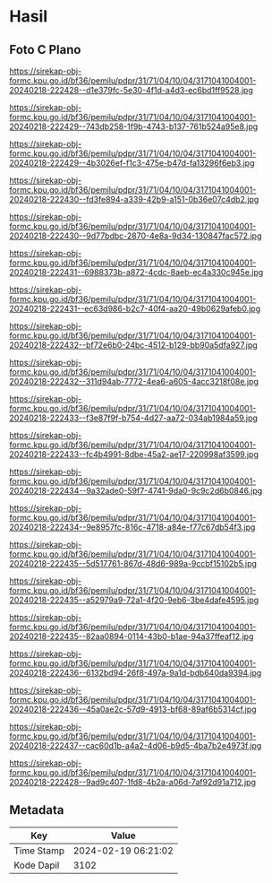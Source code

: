# Hasil

## Foto C Plano

https://sirekap-obj-formc.kpu.go.id/bf36/pemilu/pdpr/31/71/04/10/04/3171041004001-20240218-222428--d1e379fc-5e30-4f1d-a4d3-ec6bd1ff9528.jpg

https://sirekap-obj-formc.kpu.go.id/bf36/pemilu/pdpr/31/71/04/10/04/3171041004001-20240218-222429--743db258-1f9b-4743-b137-761b524a95e8.jpg

https://sirekap-obj-formc.kpu.go.id/bf36/pemilu/pdpr/31/71/04/10/04/3171041004001-20240218-222429--4b3026ef-f1c3-475e-b47d-fa13296f6eb3.jpg

https://sirekap-obj-formc.kpu.go.id/bf36/pemilu/pdpr/31/71/04/10/04/3171041004001-20240218-222430--fd3fe894-a339-42b9-a151-0b36e07c4db2.jpg

https://sirekap-obj-formc.kpu.go.id/bf36/pemilu/pdpr/31/71/04/10/04/3171041004001-20240218-222430--9d77bdbc-2870-4e8a-9d34-130847fac572.jpg

https://sirekap-obj-formc.kpu.go.id/bf36/pemilu/pdpr/31/71/04/10/04/3171041004001-20240218-222431--6988373b-a872-4cdc-8aeb-ec4a330c945e.jpg

https://sirekap-obj-formc.kpu.go.id/bf36/pemilu/pdpr/31/71/04/10/04/3171041004001-20240218-222431--ec63d986-b2c7-40f4-aa20-49b0629afeb0.jpg

https://sirekap-obj-formc.kpu.go.id/bf36/pemilu/pdpr/31/71/04/10/04/3171041004001-20240218-222432--bf72e6b0-24bc-4512-b129-bb90a5dfa927.jpg

https://sirekap-obj-formc.kpu.go.id/bf36/pemilu/pdpr/31/71/04/10/04/3171041004001-20240218-222432--311d94ab-7772-4ea6-a605-4acc3218f08e.jpg

https://sirekap-obj-formc.kpu.go.id/bf36/pemilu/pdpr/31/71/04/10/04/3171041004001-20240218-222433--f3e87f9f-b754-4d27-aa72-034ab1984a59.jpg

https://sirekap-obj-formc.kpu.go.id/bf36/pemilu/pdpr/31/71/04/10/04/3171041004001-20240218-222433--fc4b4991-8dbe-45a2-ae17-220998af3599.jpg

https://sirekap-obj-formc.kpu.go.id/bf36/pemilu/pdpr/31/71/04/10/04/3171041004001-20240218-222434--9a32ade0-59f7-4741-9da0-9c9c2d6b0846.jpg

https://sirekap-obj-formc.kpu.go.id/bf36/pemilu/pdpr/31/71/04/10/04/3171041004001-20240218-222434--9e8957fc-816c-4718-a84e-f77c67db54f3.jpg

https://sirekap-obj-formc.kpu.go.id/bf36/pemilu/pdpr/31/71/04/10/04/3171041004001-20240218-222435--5d517761-867d-48d6-989a-9ccbf15102b5.jpg

https://sirekap-obj-formc.kpu.go.id/bf36/pemilu/pdpr/31/71/04/10/04/3171041004001-20240218-222435--a52979a9-72a1-4f20-9eb6-3be4dafe4595.jpg

https://sirekap-obj-formc.kpu.go.id/bf36/pemilu/pdpr/31/71/04/10/04/3171041004001-20240218-222435--82aa0894-0114-43b0-b1ae-94a37ffeaf12.jpg

https://sirekap-obj-formc.kpu.go.id/bf36/pemilu/pdpr/31/71/04/10/04/3171041004001-20240218-222436--6132bd94-26f8-497a-9a1d-bdb640da9394.jpg

https://sirekap-obj-formc.kpu.go.id/bf36/pemilu/pdpr/31/71/04/10/04/3171041004001-20240218-222436--45a0ae2c-57d9-4913-bf68-89af6b5314cf.jpg

https://sirekap-obj-formc.kpu.go.id/bf36/pemilu/pdpr/31/71/04/10/04/3171041004001-20240218-222437--cac60d1b-a4a2-4d06-b9d5-4ba7b2e4973f.jpg

https://sirekap-obj-formc.kpu.go.id/bf36/pemilu/pdpr/31/71/04/10/04/3171041004001-20240218-222428--9ad9c407-1fd8-4b2a-a06d-7af92d91a712.jpg


## Metadata

| Key        | Value               |
| ---------- | ------------------- |
| Time Stamp | 2024-02-19 06:21:02 |
| Kode Dapil | 3102                |



